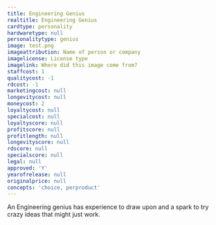 ```yaml
---
title: Engineering Genius
realtitle: Engineering Genius
cardtype: personality
hardwaretype: null
personalitytype: genius
image: test.png
imageattribution: Name of person or company
imagelicense: License type
imagelink: Where did this image come from?
staffcost: 1
qualitycost: -1
rdcost: -1
marketingcost: null
longevitycost: null
moneycost: 2
loyaltycost: null
specialcost: null
loyaltyscore: null
profitscore: null
profitlength: null
longevityscore: null
rdscore: null
specialscore: null
legal: null
approved: 'Y'
yearofrelease: null
originalprice: null
concepts: 'choice, perproduct'
---
```


An Engineering genius has experience to draw upon and a spark to try crazy ideas that might just work.
